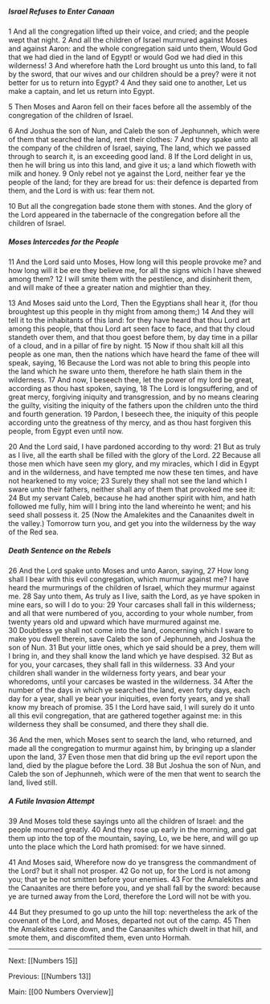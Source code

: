 ##### Israel Refuses to Enter Canaan

1 And all the congregation lifted up their voice, and cried; and the people wept that night. 2 And all the children of Israel murmured against Moses and against Aaron: and the whole congregation said unto them, Would God that we had died in the land of Egypt! or would God we had died in this wilderness! 3 And wherefore hath the Lord brought us unto this land, to fall by the sword, that our wives and our children should be a prey? were it not better for us to return into Egypt? 4 And they said one to another, Let us make a captain, and let us return into Egypt.

5 Then Moses and Aaron fell on their faces before all the assembly of the congregation of the children of Israel.

6 And Joshua the son of Nun, and Caleb the son of Jephunneh, which were of them that searched the land, rent their clothes: 7 And they spake unto all the company of the children of Israel, saying, The land, which we passed through to search it, is an exceeding good land. 8 If the Lord delight in us, then he will bring us into this land, and give it us; a land which floweth with milk and honey. 9 Only rebel not ye against the Lord, neither fear ye the people of the land; for they are bread for us: their defence is departed from them, and the Lord is with us: fear them not. 

10 But all the congregation bade stone them with stones. And the glory of the Lord appeared in the tabernacle of the congregation before all the children of Israel.

##### Moses Intercedes for the People

11 And the Lord said unto Moses, How long will this people provoke me? and how long will it be ere they believe me, for all the signs which I have shewed among them? 12 I will smite them with the pestilence, and disinherit them, and will make of thee a greater nation and mightier than they.

13 And Moses said unto the Lord, Then the Egyptians shall hear it, (for thou broughtest up this people in thy might from among them;) 14 And they will tell it to the inhabitants of this land: for they have heard that thou Lord art among this people, that thou Lord art seen face to face, and that thy cloud standeth over them, and that thou goest before them, by day time in a pillar of a cloud, and in a pillar of fire by night. 15 Now if thou shalt kill all this people as one man, then the nations which have heard the fame of thee will speak, saying, 16 Because the Lord was not able to bring this people into the land which he sware unto them, therefore he hath slain them in the wilderness. 17 And now, I beseech thee, let the power of my lord be great, according as thou hast spoken, saying, 18 The Lord is longsuffering, and of great mercy, forgiving iniquity and transgression, and by no means clearing the guilty, visiting the iniquity of the fathers upon the children unto the third and fourth generation. 19 Pardon, I beseech thee, the iniquity of this people according unto the greatness of thy mercy, and as thou hast forgiven this people, from Egypt even until now.

20 And the Lord said, I have pardoned according to thy word: 21 But as truly as I live, all the earth shall be filled with the glory of the Lord. 22 Because all those men which have seen my glory, and my miracles, which I did in Egypt and in the wilderness, and have tempted me now these ten times, and have not hearkened to my voice; 23 Surely they shall not see the land which I sware unto their fathers, neither shall any of them that provoked me see it: 24 But my servant Caleb, because he had another spirit with him, and hath followed me fully, him will I bring into the land whereinto he went; and his seed shall possess it. 25 (Now the Amalekites and the Canaanites dwelt in the valley.) Tomorrow turn you, and get you into the wilderness by the way of the Red sea.

##### Death Sentence on the Rebels

26 And the Lord spake unto Moses and unto Aaron, saying, 27 How long shall I bear with this evil congregation, which murmur against me? I have heard the murmurings of the children of Israel, which they murmur against me. 28 Say unto them, As truly as I live, saith the Lord, as ye have spoken in mine ears, so will I do to you: 29 Your carcases shall fall in this wilderness; and all that were numbered of you, according to your whole number, from twenty years old and upward which have murmured against me. 30 Doubtless ye shall not come into the land, concerning which I sware to make you dwell therein, save Caleb the son of Jephunneh, and Joshua the son of Nun. 31 But your little ones, which ye said should be a prey, them will I bring in, and they shall know the land which ye have despised. 32 But as for you, your carcases, they shall fall in this wilderness. 33 And your children shall wander in the wilderness forty years, and bear your whoredoms, until your carcases be wasted in the wilderness. 34 After the number of the days in which ye searched the land, even forty days, each day for a year, shall ye bear your iniquities, even forty years, and ye shall know my breach of promise. 35 I the Lord have said, I will surely do it unto all this evil congregation, that are gathered together against me: in this wilderness they shall be consumed, and there they shall die.

36 And the men, which Moses sent to search the land, who returned, and made all the congregation to murmur against him, by bringing up a slander upon the land, 37 Even those men that did bring up the evil report upon the land, died by the plague before the Lord. 38 But Joshua the son of Nun, and Caleb the son of Jephunneh, which were of the men that went to search the land, lived still.

##### A Futile Invasion Attempt

39 And Moses told these sayings unto all the children of Israel: and the people mourned greatly. 40 And they rose up early in the morning, and gat them up into the top of the mountain, saying, Lo, we be here, and will go up unto the place which the Lord hath promised: for we have sinned.

41 And Moses said, Wherefore now do ye transgress the commandment of the Lord? but it shall not prosper. 42 Go not up, for the Lord is not among you; that ye be not smitten before your enemies. 43 For the Amalekites and the Canaanites are there before you, and ye shall fall by the sword: because ye are turned away from the Lord, therefore the Lord will not be with you.

44 But they presumed to go up unto the hill top: nevertheless the ark of the covenant of the Lord, and Moses, departed not out of the camp. 45 Then the Amalekites came down, and the Canaanites which dwelt in that hill, and smote them, and discomfited them, even unto Hormah.

---
Next: [[Numbers 15]]

Previous: [[Numbers 13]]

Main: [[00 Numbers Overview]]